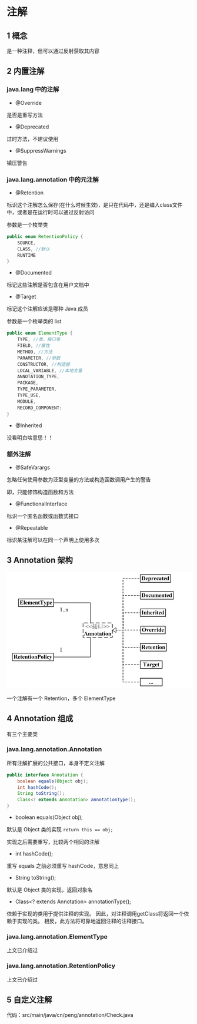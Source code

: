 # 注解

## 1 概念

是一种注释，但可以通过反射获取其内容

## 2 内置注解

### java.lang 中的注解

+ @Override

是否是重写方法

+ @Deprecated

过时方法，不建议使用

+ @SuppressWarnings

镇压警告

### java.lang.annotation 中的元注解

+ @Retention

标识这个注解怎么保存(在什么时候生效)，是只在代码中，还是编入class文件中，或者是在运行时可以通过反射访问

参数是一个枚举类

```java
public enum RetentionPolicy {
    SOURCE,
    CLASS, //默认
    RUNTIME
}
```

+ @Documented

标记这些注解是否包含在用户文档中

+ @Target

标记这个注解应该是哪种 Java 成员

参数是一个枚举类的 list

```java
public enum ElementType {
    TYPE, //类，接口等
    FIELD, //属性
    METHOD, //方法
    PARAMETER, //参数
    CONSTRUCTOR, //构造器
    LOCAL_VARIABLE, //本地变量
    ANNOTATION_TYPE,
    PACKAGE,
    TYPE_PARAMETER,
    TYPE_USE,
    MODULE,
    RECORD_COMPONENT;
}
```

+ @Inherited

没看明白啥意思！！

### 额外注解

+ @SafeVarargs

忽略任何使用参数为泛型变量的方法或构造函数调用产生的警告

即，只能修饰构造函数和方法

+ @FunctionalInterface

标识一个匿名函数或函数式接口

+ @Repeatable

标识某注解可以在同一个声明上使用多次

## 3 Annotation 架构

![img.png](img.png)

一个注解有一个 Retention，多个 ElementType

## 4 Annotation 组成

有三个主要类

### java.lang.annotation.Annotation

所有注解扩展的公共接口，本身不定义注解

```java
public interface Annotation {
    boolean equals(Object obj);
    int hashCode();
    String toString();
    Class<? extends Annotation> annotationType();
}
```

+ boolean equals(Object obj);

默认是 Object 类的实现 `return this == obj;`

实现之后需要重写，比较两个相同的注解

+ int hashCode();

重写 equals 之前必须重写 hashCode，意思同上

+ String toString();

默认是 Object 类的实现，返回对象名

+ Class<? extends Annotation> annotationType();

依赖于实现的类用于提供注释的实现。
因此，对注释调用getClass将返回一个依赖于实现的类。
相反，此方法将可靠地返回注释的注释接口。


### java.lang.annotation.ElementType

上文已介绍过

### java.lang.annotation.RetentionPolicy

上文已介绍过


## 5 自定义注解

代码：src/main/java/cn/peng/annotation/Check.java

